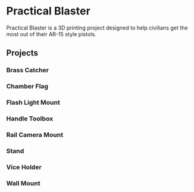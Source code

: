 # Practical Blaster

Practical Blaster is a 3D printing project designed to help civilians get the most out of their AR-15 style pistols.

## Projects



### Brass Catcher

### Chamber Flag

### Flash Light Mount

### Handle Toolbox

### Rail Camera Mount

### Stand

### Vice Holder

### Wall Mount



